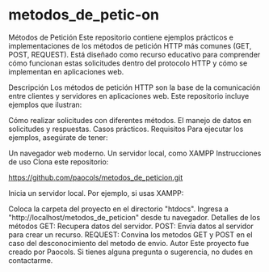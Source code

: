 # metodos_de_petic-on
Métodos de Petición
Este repositorio contiene ejemplos prácticos e implementaciones de los métodos de petición HTTP más comunes (GET, POST, REQUEST). Está diseñado como recurso educativo para comprender cómo funcionan estas solicitudes dentro del protocolo HTTP y cómo se implementan en aplicaciones web.

Descripción
Los métodos de petición HTTP son la base de la comunicación entre clientes y servidores en aplicaciones web. Este repositorio incluye ejemplos que ilustran:

Cómo realizar solicitudes con diferentes métodos.
El manejo de datos en solicitudes y respuestas.
Casos prácticos.
Requisitos
Para ejecutar los ejemplos, asegúrate de tener:

Un navegador web moderno.
Un servidor local, como XAMPP
Instrucciones de uso
Clona este repositorio:

https://github.com/paocols/metodos_de_peticion.git

Inicia un servidor local. Por ejemplo, si usas XAMPP:

Coloca la carpeta del proyecto en el directorio "htdocs".
Ingresa a "http://localhost/metodos_de_peticion" desde tu navegador.
Detalles de los métodos
GET: Recupera datos del servidor.
POST: Envía datos al servidor para crear un recurso.
REQUEST: Convina los metodos GET y POST en el caso del desconocimiento del metodo de envio.
Autor
Este proyecto fue creado por Paocols. Si tienes alguna pregunta o sugerencia, no dudes en contactarme.
